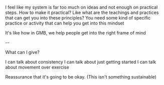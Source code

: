 I feel like my system is far too much on ideas and not enough on practical steps.
How to make it practical?
Like what are the teachings and practices that can get you into these principles?
You need some kind of specific practice or activity that can help you get into this mindset

It's like how in GMB, we help people get into the right frame of mind

--

What can I give?

I can talk about consistency
I can talk about just getting started
I can talk about movement over exercise

Reassurance that it's going to be okay.
(This isn't something sustainable)